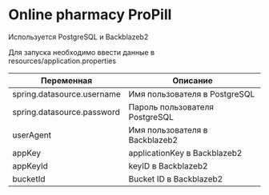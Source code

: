 # Online pharmacy ProPill

Используется PostgreSQL и Backblazeb2

Для запуска необходимо ввести данные в resources/application.properties

| Переменная                 | Описание                       |
|----------------------------|--------------------------------|
| spring.datasource.username | Имя пользователя в PostgreSQL  | 
| spring.datasource.password | Пароль пользователя PostgreSQL |
| userAgent                  | Имя пользователя в Backblazeb2 |
| appKey                     | applicationKey в Backblazeb2   |
| appKeyId                   | keyID в Backblazeb2            |
| bucketId                   | Bucket ID в Backblazeb2                     |
